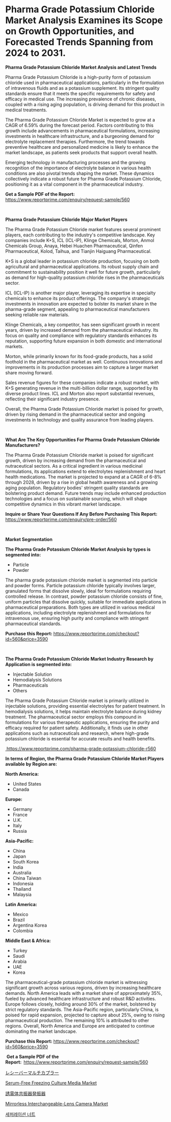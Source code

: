 <p><h1>Pharma Grade Potassium Chloride Market Analysis Examines its Scope on Growth Opportunities, and Forecasted Trends Spanning from 2024 to 2031.</h1></p><p><strong>Pharma Grade Potassium Chloride Market Analysis and Latest Trends</strong></p>
<p><p>Pharma Grade Potassium Chloride is a high-purity form of potassium chloride used in pharmaceutical applications, particularly in the formulation of intravenous fluids and as a potassium supplement. Its stringent quality standards ensure that it meets the specific requirements for safety and efficacy in medical use. The increasing prevalence of chronic diseases, coupled with a rising aging population, is driving demand for this product in medical treatments.</p><p>The Pharma Grade Potassium Chloride Market is expected to grow at a CAGR of 6.59% during the forecast period. Factors contributing to this growth include advancements in pharmaceutical formulations, increasing investments in healthcare infrastructure, and a burgeoning demand for electrolyte replacement therapies. Furthermore, the trend towards preventive healthcare and personalized medicine is likely to enhance the market landscape, as patients seek products that support overall health.</p><p>Emerging technology in manufacturing processes and the growing recognition of the importance of electrolyte balance in various health conditions are also pivotal trends shaping the market. These dynamics collectively indicate a robust future for Pharma Grade Potassium Chloride, positioning it as a vital component in the pharmaceutical industry.</p></p>
<p><strong>Get a Sample PDF of the Report:&nbsp;</strong> <a href="https://www.reportprime.com/enquiry/request-sample/560">https://www.reportprime.com/enquiry/request-sample/560</a></p>
<p>&nbsp;</p>
<p><strong>Pharma Grade Potassium Chloride Major Market Players</strong></p>
<p><p>The Pharma Grade Potassium Chloride market features several prominent players, each contributing to the industry's competitive landscape. Key companies include K+S, ICL (ICL-IP), Klinge Chemicals, Morton, Anmol Chemicals Group, Anaya, Hebei Huachen Pharmaceutical, Qinfen Pharmaceutical, Kolod, Taihua, and Tianjin Haiguang Pharmaceutical.</p><p>K+S is a global leader in potassium chloride production, focusing on both agricultural and pharmaceutical applications. Its robust supply chain and commitment to sustainability position it well for future growth, particularly as demand for high-quality potassium chloride rises in the pharmaceuticals sector.</p><p>ICL (ICL-IP) is another major player, leveraging its expertise in specialty chemicals to enhance its product offerings. The company's strategic investments in innovation are expected to bolster its market share in the pharma-grade segment, appealing to pharmaceutical manufacturers seeking reliable raw materials.</p><p>Klinge Chemicals, a key competitor, has seen significant growth in recent years, driven by increased demand from the pharmaceutical industry. Its focus on quality and compliance with regulatory standards enhances its reputation, supporting future expansion in both domestic and international markets.</p><p>Morton, while primarily known for its food-grade products, has a solid foothold in the pharmaceutical market as well. Continuous innovations and improvements in its production processes aim to capture a larger market share moving forward.</p><p>Sales revenue figures for these companies indicate a robust market, with K+S generating revenue in the multi-billion dollar range, supported by its diverse product lines. ICL and Morton also report substantial revenues, reflecting their significant industry presence.</p><p>Overall, the Pharma Grade Potassium Chloride market is poised for growth, driven by rising demand in the pharmaceutical sector and ongoing investments in technology and quality assurance from leading players.</p></p>
<p>&nbsp;</p>
<p><strong>What Are The Key Opportunities For Pharma Grade Potassium Chloride Manufacturers?</strong></p>
<p><p>The Pharma Grade Potassium Chloride market is poised for significant growth, driven by increasing demand from the pharmaceutical and nutraceutical sectors. As a critical ingredient in various medicinal formulations, its applications extend to electrolytes replenishment and heart health medications. The market is projected to expand at a CAGR of 6-8% through 2028, driven by a rise in global health awareness and a growing aging population. Regulatory bodies' stringent quality standards are bolstering product demand. Future trends may include enhanced production technologies and a focus on sustainable sourcing, which will shape competitive dynamics in this vibrant market landscape.</p></p>
<p><strong>Inquire or Share Your Questions If Any Before Purchasing This Report:</strong> <a href="https://www.reportprime.com/enquiry/pre-order/560">https://www.reportprime.com/enquiry/pre-order/560</a></p>
<p>&nbsp;</p>
<p><strong>Market Segmentation</strong></p>
<p><strong>The Pharma Grade Potassium Chloride Market Analysis by types is segmented into:</strong></p>
<p><ul><li>Particle</li><li>Powder</li></ul></p>
<p><p>The pharma grade potassium chloride market is segmented into particle and powder forms. Particle potassium chloride typically involves larger, granulated forms that dissolve slowly, ideal for formulations requiring controlled release. In contrast, powder potassium chloride consists of fine, uniform particles that dissolve quickly, suitable for immediate applications in pharmaceutical preparations. Both types are utilized in various medical applications, including electrolyte replenishment and formulations for intravenous use, ensuring high purity and compliance with stringent pharmaceutical standards.</p></p>
<p><strong>Purchase this Report:&nbsp;</strong><a href="https://www.reportprime.com/checkout?id=560&price=3590">https://www.reportprime.com/checkout?id=560&price=3590</a></p>
<p>&nbsp;</p>
<p><strong>The Pharma Grade Potassium Chloride Market Industry Research by Application is segmented into:</strong></p>
<p><ul><li>Injectable Solution</li><li>Hemodialysis Solutions</li><li>Pharmaceuticals</li><li>Others</li></ul></p>
<p><p>The Pharma Grade Potassium Chloride market is primarily utilized in injectable solutions, providing essential electrolytes for patient treatment. In hemodialysis solutions, it helps maintain electrolyte balance during kidney treatment. The pharmaceutical sector employs this compound in formulations for various therapeutic applications, ensuring the purity and efficacy required for patient safety. Additionally, it finds use in other applications such as nutraceuticals and research, where high-grade potassium chloride is essential for accurate results and health benefits.</p></p>
<p><a href="https://www.reportprime.com/pharma-grade-potassium-chloride-r560">&nbsp;https://www.reportprime.com/pharma-grade-potassium-chloride-r560</a></p>
<p><strong>In terms of Region, the Pharma Grade Potassium Chloride Market Players available by Region are:</strong></p>
<p>
    <p> <strong> North America: </strong>
        <ul>
            <li>United States</li>
            <li>Canada</li>
        </ul>
        </p> 
    <p> <strong> Europe: </strong>
        <ul>
            <li>Germany</li>
            <li>France</li>
            <li>U.K.</li>
            <li>Italy</li>
            <li>Russia</li>
        </ul>
        </p> 
    <p> <strong> Asia-Pacific: </strong>
        <ul>
            <li>China</li>
            <li>Japan</li>
            <li>South Korea</li>
            <li>India</li>
            <li>Australia</li>
            <li>China Taiwan</li>
            <li>Indonesia</li>
            <li>Thailand</li>
            <li>Malaysia</li>
        </ul>
        </p> 
    <p> <strong> Latin America: </strong>
        <ul>
            <li>Mexico</li>
            <li>Brazil</li>
            <li>Argentina Korea</li>
            <li>Colombia</li>
        </ul>
        </p> 
    <p> <strong> Middle East & Africa: </strong>
        <ul>
            <li>Turkey</li>
            <li>Saudi</li>
            <li>Arabia</li>
            <li>UAE</li>
            <li>Korea</li>
        </ul>
    </p>
    </p>
<p><p>The pharmaceutical-grade potassium chloride market is witnessing significant growth across various regions, driven by increasing healthcare demands. North America leads with a market share of approximately 35%, fueled by advanced healthcare infrastructure and robust R&D activities. Europe follows closely, holding around 30% of the market, bolstered by strict regulatory standards. The Asia-Pacific region, particularly China, is poised for rapid expansion, projected to capture about 25%, owing to rising pharmaceutical production. The remaining 10% is attributed to other regions. Overall, North America and Europe are anticipated to continue dominating the market landscape.</p></p>
<p><strong>Purchase this Report: </strong><a href="https://www.reportprime.com/checkout?id=560&price=3590">https://www.reportprime.com/checkout?id=560&price=3590</a></p>
<p>&nbsp;<strong>Get a Sample PDF of the Report:&nbsp;&nbsp;</strong><a href="https://www.reportprime.com/enquiry/request-sample/560">https://www.reportprime.com/enquiry/request-sample/560</a></p>
<p><strong></strong></p>
<p><p><a href="https://medium.com/@reyeshowell655/%E3%82%B0%E3%83%AD%E3%83%BC%E3%83%90%E3%83%AB%E3%83%AC%E3%82%B7%E3%83%BC%E3%83%90%E3%83%BC%E3%83%9E%E3%83%AB%E3%83%81%E3%82%AB%E3%83%97%E3%83%A9%E3%83%BC%E3%83%9E%E3%83%BC%E3%82%B1%E3%83%83%E3%83%88%E5%8B%95%E5%90%91-2031%E5%B9%B4%E3%81%BE%E3%81%A7%E3%81%AE%E6%88%90%E9%95%B7%E6%A9%9F%E4%BC%9A%E3%81%A8%E8%AA%B2%E9%A1%8C%E3%81%AB%E9%96%A2%E3%81%99%E3%82%8B%E6%B4%9E%E5%AF%9F-0b38b79ce0ee">レシーバーマルチカプラー</a></p><p><a href="https://issuu.com/reportprime-2/docs/serum-free-freezing-culture-media-m_8161c8bd5da9c6">Serum-Free Freezing Culture Media Market</a></p><p><a href="https://medium.com/@reyeshowell655/%E5%B8%82%E5%A0%B4%E5%8B%95%E5%90%91-%E3%82%B0%E3%83%AD%E3%83%BC%E3%83%90%E3%83%AB%E8%AA%98%E9%9B%BB%E4%BD%93%E5%85%B1%E6%8C%AF%E5%99%A8%E7%99%BA%E6%8C%AF%E5%99%A8%E5%B8%82%E5%A0%B4%E3%81%AE%E4%BA%88%E6%B8%AC%E3%81%A8%E9%9D%A9%E6%96%B0%E3%81%AE%E3%83%88%E3%83%AC%E3%83%B3%E3%83%89-2024%E5%B9%B4-2031%E5%B9%B4-0da9c2ca548a">誘電体共振器発振器</a></p><p><a href="https://www.linkedin.com/pulse/strategic-market-insights-global-mirrorless-interchangeable-lens-aie3f?trackingId=Tx7m0oERSo%2BmgAaLObuGpA%3D%3D">Mirrorless Interchangeable-Lens Camera Market</a></p><p><a href="https://medium.com/@bulahhamill33/%EB%B6%84%EB%A6%AC-%EB%84%88%ED%8A%B8-%EC%8B%9C%EC%9E%A5-2024%EB%85%84%EB%B6%80%ED%84%B0-2031%EB%85%84%EA%B9%8C%EC%A7%80%EC%9D%98-%EC%82%B0%EC%97%85-%EB%8F%99%ED%96%A5-%EB%B0%8F-%EC%A0%84%EB%A7%9D-7602a9c8e5b0">세퍼레이션 너트</a></p></p>